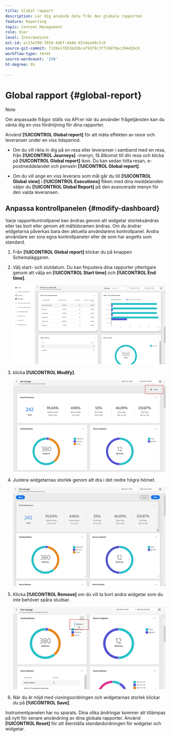 ```yaml
---
title: Global rapport
description: Lär dig använda data från den globala rapporten
feature: Reporting
topic: Content Management
role: User
level: Intermediate
exl-id: ec15e700-7659-4dbf-8446-6534ea48c5c8
source-git-commit: 7138e1f031bd26caf9379c3ff19d79ac29442bc6
workflow-type: tm+mt
source-wordcount: '239'
ht-degree: 0%

---
```


# Global rapport {#global-report}

>[!NOTE]
>
> Om anpassade frågor ställs via API:er när du använder frågetjänsten kan du vänta dig en viss fördröjning för dina rapporter.

Använd **[!UICONTROL Global report]** för att mäta effekten av resor och leveranser under en viss tidsperiod.

* Om du vill rikta in dig på en resa eller leveranser i samband med en resa, från **[!UICONTROL Journeys]** -menyn, få åtkomst till din resa och klicka på **[!UICONTROL Global report]** ikon. Du kan sedan hitta resan, e-postmeddelandet och penseln **[!UICONTROL Global report]**.

* Om du vill ange en viss leverans som mål går du till **[!UICONTROL Global view]** i **[!UICONTROL Executions]** fliken med dina meddelanden väljer du **[!UICONTROL Global Report]** på den avancerade menyn för den valda leveransen.

## Anpassa kontrollpanelen {#modify-dashboard}

Varje rapportkontrollpanel kan ändras genom att widgetar storleksändras eller tas bort eller genom att måltidsramen ändras. Om du ändrar widgetarna påverkas bara den aktuella användarens kontrollpanel. Andra användare ser sina egna kontrollpaneler eller de som har angetts som standard.

1. Från **[!UICONTROL Global report]** klickar du på knappen Schemaläggaren.

1. Välj start- och slutdatum. Du kan finjustera dina rapporter ytterligare genom att välja en **[!UICONTROL Start time]** och **[!UICONTROL End time]**.

   ![](../assets/global_report_6.png)

1. klicka **[!UICONTROL Modify]**.

   ![](../assets/global_report_8.png)

1. Justera widgetarnas storlek genom att dra i det nedre högra hörnet.

   ![](../assets/global_report_9.png)

1. Klicka **[!UICONTROL Remove]** om du vill ta bort andra widgetar som du inte behöver spåra studsar.

   ![](../assets/global_report_10.png)

1. När du är nöjd med visningsordningen och widgetarnas storlek klickar du på **[!UICONTROL Save]**.

Instrumentpanelen har nu sparats. Dina olika ändringar kommer att tillämpas på nytt för senare användning av dina globala rapporter. Använd **[!UICONTROL Reset]** för att återställa standardordningen för widgetar och widgetar.
